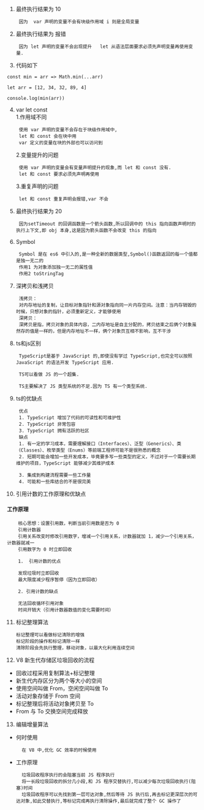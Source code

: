 
1. 最终执行结果为  10 


		因为  var 声明的变量不会有块级作用域 i 则是全局变量
2. 最终执行结果为  报错


		因为 let 声明的变量不会出现提升   let 从语法层面要求必须先声明变量再使用变量.
3. 代码如下
```
const min = arr => Math.min(...arr)

let arr = [12, 34, 32, 89, 4]

console.log(min(arr))
```
4. var let const   
  1.作用域不同  


		使用 var 声明的变量不会存在于块级作用域中,  
    	let 和 const 会在块中用  
		var 定义的变量在块的外部也可以访问到

    
   2.变量提升的问题  
		

		使用 var 声明的变量会有变量声明提升的现象,而 let 和 const 没有.      
		let 和 const 要求必须先声明再使用
   3.重复声明的问题 


		let 和 const 重复声明会报错,var 不会

5. 最终执行结果为  20 


		因为setTimeout 的回调函数是一个箭头函数,所以回调中的 this 指向函数声明时的执行上下文,即 obj 本身,这是因为箭头函数不会改变 this 的指向

6. Symbol

		Symbol 是在 es6 中引入的,是一种全新的数据类型,Symbol()函数返回的每一个值都是独一无二的
		作用1 为对象添加独一无二的属性值
		作用2 toStringTag

7. 深拷贝和浅拷贝


		浅拷贝：
		对内存地址的复制，让目标对象指针和源对象指向同一片内存空间。注意：当内存销毁的时候，只想对象的指针，必须重新定义，才能够使用
		深拷贝：
		深拷贝是指，拷贝对象的具体内容，二内存地址是自主分配的，拷贝结束之后俩个对象虽然存的值是一样的，但是内存地址不一样，俩个对象页互相不影响，互不干涉

8. ts和js区别

		TypeScript是基于 JavaScript 的,即使没有学过 TypeScript,也完全可以按照 JavaScript 的语法开发 TypeScript 应用.  

		TS可以看做 JS 的一个超集.

		TS主要解决了 JS 类型系统的不足.因为 TS 有一个类型系统.


9. ts的优缺点

		优点
		1. TypeScript 增加了代码的可读性和可维护性
		2. TypeScript 非常包容
		3. TypeScript 拥有活跃的社区
		缺点
		1. 有一定的学习成本，需要理解接口（Interfaces）、泛型（Generics）、类（Classes）、枚举类型（Enums）等前端工程师可能不是很熟悉的概念
		2. 短期可能会增加一些开发成本，毕竟要多写一些类型的定义，不过对于一个需要长期维护的项目，TypeScript 能够减少其维护成本

		3. 集成到构建流程需要一些工作量
		4. 可能和一些库结合的不是很完美

10. 引用计数的工作原理和优缺点

#### 		工作原理
		

		核心思想：设置引用数，判断当前引用数是否为 0
		引用计数器
		引用关系改变时修改引用数字，增减一个引用关系，计数器就加 1，减少一个引用关系，计数器就减一
		引用数字为 0 时立即回收

		1.	引用计数的优点

		发现垃圾时立即回收
		最大限度减少程序暂停（因为立即回收）

		2. 引用计数的缺点

		无法回收循环引用对象
		时间开销大（引用计数器数值的变化需要时间）



11. 标记整理算法

		标记整理可以看做标记清除的增强
		标记阶段的操作和标记清除一样
		清除阶段会先执行整理，移动对象，以最大化利用连续空间

12. V8 新生代存储区垃圾回收的流程

- 回收过程采用复制算法+标记整理
- 新生代内存区分为两个等大小的空间
- 使用空间叫做 From，空闲空间叫做 To
- 活动对象存储于 From 空间
- 标记整理后将活动对象拷贝至 To
- From 与 To 交换空间完成释放


13. 编辑增量算法

- 何时使用

		在 V8 中,优化 GC 效率的时候使用

- 工作原理
		
		垃圾回收程序执行的会阻塞当前 JS 程序执行
		将一长段垃圾回收的拆分几小段,和 JS 程序交替执行,可以减少每次垃圾回收执行(阻塞)时间
		垃圾回收程序可以先找到第一层可达对象,然后等待 JS 执行后,再去标记更深层次的可达对象,如此交替执行,等标记完成再执行清除操作,最后就完成了整个 GC 操作了


